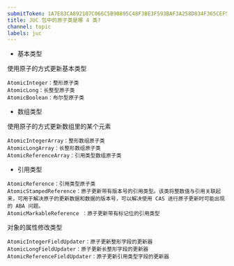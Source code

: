 ```yaml
---
submitToken: 1A7E83CA892107C066C5B90895C48F3BE3F593BAF3A258D834F365CEF55AE4F6
title: JUC 包中的原子类是哪 4 类?
channel: topic
labels: juc
---
```


- 基本类型

使用原子的方式更新基本类型

```
AtomicInteger：整形原子类
AtomicLong：长整型原子类
AtomicBoolean：布尔型原子类
```

- 数组类型

使用原子的方式更新数组里的某个元素

```
AtomicIntegerArray：整形数组原子类
AtomicLongArray：长整形数组原子类
AtomicReferenceArray：引用类型数组原子类
```

- 引用类型

```
AtomicReference：引用类型原子类
AtomicStampedReference：原子更新带有版本号的引用类型。该类将整数值与引用关联起来，可用于解决原子的更新数据和数据的版本号，可以解决使用 CAS 进行原子更新时可能出现的 ABA 问题。
AtomicMarkableReference ：原子更新带有标记位的引用类型

```
对象的属性修改类型
```
AtomicIntegerFieldUpdater：原子更新整形字段的更新器
AtomicLongFieldUpdater：原子更新长整形字段的更新器
AtomicReferenceFieldUpdater：原子更新引用类型字段的更新器
```